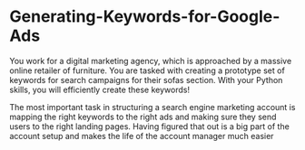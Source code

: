 # Generating-Keywords-for-Google-Ads
You work for a digital marketing agency, which is approached by a massive online retailer of furniture. You are tasked with creating a prototype set of keywords for search campaigns for their sofas section. With your Python skills, you will efficiently create these keywords!

The most important task in structuring a search engine marketing account is mapping the right keywords to the right ads and making sure they send users to the right landing pages. Having figured that out is a big part of the account setup and makes the life of the account manager much easier
